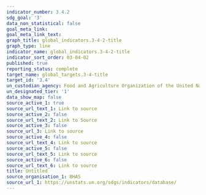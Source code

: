 ```yaml
---
indicator_number: 3.4.2
sdg_goal: '3'
data_non_statistical: false
goal_meta_link: 
goal_meta_link_text: 
graph_title: global_indicators.3-4-2-title
graph_type: line
indicator_name: global_indicators.3-4-2-title
indicator_sort_order: 03-04-02
published: true
reporting_status: complete
target_name: global_targets.3-4-title
target_id: '3.4'
un_custodian_agency: Food and Agriculture Organization of the United Nations (FAO)
un_designated_tier: '1'
data_show_map: false
source_active_1: true
source_url_text_1: Link to source
source_active_2: false
source_url_text_2: Link to Source
source_active_3: false
source_url_3: Link to source
source_active_4: false
source_url_text_4: Link to source
source_active_5: false
source_url_text_5: Link to source
source_active_6: false
source_url_text_6: Link to source
title: Untitled
source_organisation_1: BHAS
source_url_1: https://unstats.un.org/sdgs/indicators/database/
---
```

